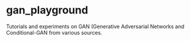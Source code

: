 # gan_playground
Tutorials and experiments on GAN (Generative Adversarial Networks and Conditional-GAN from various sources.
